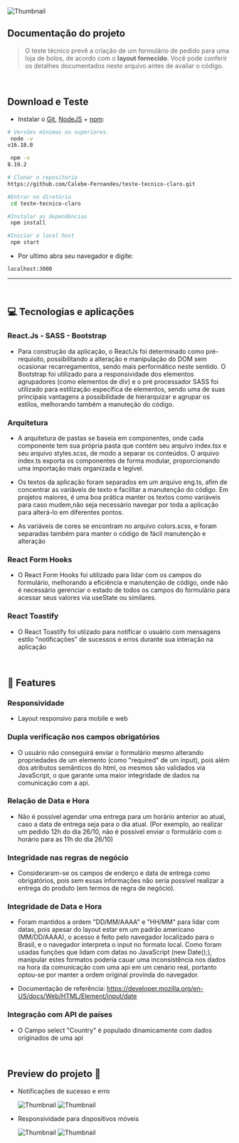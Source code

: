 

<img src="https://4maos.com.br/wp-content/uploads/2022/06/dplnews_claro_mc100222.jpeg"  alt="Thumbnail">

## Documentação do projeto

> O teste técnico prevê a criação de um formulário de pedido para uma loja de bolos, de acordo com o <b>layout fornecido</b>. Você pode conferir os detalhes documentados neste arquivo antes de avaliar o código.

<br>

##  Download e Teste

-  Instalar o [Git](https://git-scm.com/), [NodeJS](https://nodejs.org/pt-br/download/) + [npm](https://www.npmjs.com/get-npm):

```bash
# Versões mínimas ou superiores.
 node -v
v16.18.0

 npm -v
8.19.2
```

```bash
# Clonar o repositório
https://github.com/Calebe-Fernandes/teste-tecnico-claro.git

#Entrar no diretório
 cd teste-tecnico-claro

#Instalar as dependências
 npm install

#Iniciar o local host
 npm start
```

- Por ultimo abra seu navegador e digite:

```
localhost:3000
```

---

<br>

## 💻 Tecnologias e aplicações
<h3>React.Js - SASS - Bootstrap </h3>

* Para construção da aplicação, o ReactJs foi determinado como pré-requisito, possibilitando a alteração e manipulação do DOM sem ocasionar recarregamentos, sendo mais performático neste sentido. O Bootstrap foi utilizado para a responsividade dos elementos agrupadores (como elementos de div) e o pré processador SASS foi utilizado para estilização específica de elementos, sendo uma de suas principais vantagens a possibilidade de hierarquizar e agrupar os estilos, melhorando também a manuteção do código.

<h3>Arquitetura</h3>

* A arquitetura de pastas se baseia em componentes, onde cada componente tem sua própria pasta que contém seu arquivo index.tsx e seu arquivo styles.scss, de modo
a separar os conteúdos. O arquivo index.ts exporta os componentes de forma modular, proporcionando uma importação mais organizada e legível.

* Os textos da aplicação foram separados em um arquivo eng.ts, afim de concentrar as variáveis de texto e facilitar a manutenção do código. Em projetos maiores,
é uma boa prática manter os textos como variáveis para caso mudem,não seja necessário navegar por toda a aplicação para alterá-lo em diferentes pontos.

* As variáveis de cores se encontram no arquivo colors.scss, e foram separadas também para manter o código de fácil manutenção e alteração

<h3>React Form Hooks</h3>

* O React Form Hooks foi utilizado para lidar com os campos do formulário, melhorando a eficiência e manutenção de código, onde não é necessário gerenciar o estado
de todos os campos do formulário para acessar seus valores via useState ou similares.

<h3>React Toastify</h3>

* O React Toastify foi utiizado para notificar o usuário com mensagens estilo "notificações" de sucessos e erros durante sua interação na aplicação

<br>


## 🚀 Features

### Responsividade
* Layout responsivo para mobile e web

### Dupla verificação nos campos obrigatórios
* O usuário não conseguirá enviar o formulário mesmo alterando propriedades de um elemento (como "required" de um input), pois além dos atributos semânticos do html, os mesmos são validados via
JavaScript, o que garante uma maior integridade de dados na comunicação com a api.

### Relação de Data e Hora 
* Não é possível agendar uma entrega para um horário anterior ao atual, caso a data de entrega seja para o dia atual.
(Por exemplo, ao realizar um pedido 12h do dia 26/10, não é possível enviar o formulário com o horário para as 11h do dia 26/10)

###  Integridade nas regras de negócio
* Consideraram-se os campos de enderço e data de entrega como obrigatórios, pois sem essas informações não seria possível realizar a entrega do produto (em termos de regra de negócio).

### Integridade de Data e Hora
* Foram mantidos a ordem "DD/MM/AAAA" e "HH/MM" para lidar com datas, pois apesar do layout estar em um padrão americano (MM/DD/AAAA), o acesso é feito pelo navegador localizado para o Brasil,
e o navegador interpreta o input no formato local. Como foram usadas funções que lidam com datas no JavaScript (new Date();), manipular estes formatos poderia cauar uma inconsistência
nos dados na hora da comunicação com uma api em um cenário real, portanto optou-se por manter a ordem original provinda do navegador.

* Documentação de referência: https://developer.mozilla.org/en-US/docs/Web/HTML/Element/input/date


### Integração com API de países
* O Campo select "Country" é populado dinamicamente com dados originados de uma api

<br>

## Preview do projeto 👀

* Notificações de sucesso e erro

  <img src="https://github.com/Calebe-Fernandes/assets/blob/main/Captura%20de%20tela%202023-10-25%20120457.png?raw=true" alt="Thumbnail">
  <img src="https://github.com/Calebe-Fernandes/assets/blob/main/Captura%20de%20tela%202023-10-25%20120531.png?raw=true" alt="Thumbnail">

* Responsividade para dispositivos móveis

  <img src="https://github.com/Calebe-Fernandes/assets/blob/main/Captura%20de%20tela%202023-10-25%20120659.png?raw=true" alt="Thumbnail">
  <img src="https://github.com/Calebe-Fernandes/assets/blob/main/Captura%20de%20tela%202023-10-25%20120727.png?raw=true" alt="Thumbnail">
  
  

